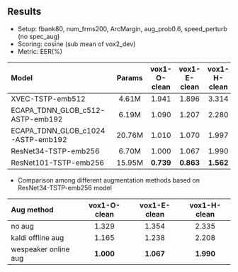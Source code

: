 ## Results

* Setup: fbank80, num_frms200, ArcMargin, aug_prob0.6, speed_perturb (no spec_aug)
* Scoring: cosine (sub mean of vox2_dev)
* Metric: EER(%)

| Model | Params | vox1-O-clean | vox1-E-clean | vox1-H-clean |
|:------|:------:|:------------:|:------------:|:------------:|
| XVEC-TSTP-emb512 | 4.61M | 1.941 | 1.896 | 3.314 |
| ECAPA_TDNN_GLOB_c512-ASTP-emb192 | 6.19M | 1.090 | 1.207 | 2.280 |
| ECAPA_TDNN_GLOB_c1024-ASTP-emb192 | 20.76M | 1.010 | 1.070 | 1.997 |
| ResNet34-TSTP-emb256 | 6.70M | 1.000 | 1.067 | 1.990 |
| ResNet101-TSTP-emb256 | 15.95M | **0.739** | **0.863** | **1.562** |

* Comparison among different augmentation methods based on ResNet34-TSTP-emb256 model

| Aug method | vox1-O-clean | vox1-E-clean | vox1-H-clean |
|:-----------|:------------:|:------------:|:------------:|
| no aug  | 1.329 | 1.354 | 2.335 |
| kaldi offline aug | 1.165 | 1.238 | 2.208 |
| wespeaker online aug | **1.000** | **1.067** | **1.990** |

